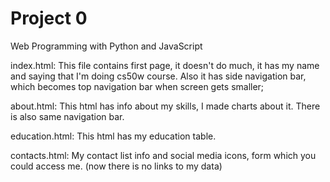 # Project 0

Web Programming with Python and JavaScript

index.html:
  This file contains first page, it doesn't do much, it has my name and saying that I'm doing cs50w course. Also it has side navigation bar, which becomes top navigation bar when screen gets smaller;

about.html:
  This html has info about my skills, I made charts about it. There is also same navigation bar.

education.html:
  This html has my education table.

contacts.html:
  My contact list info and social media icons, form which you could access me. (now there is no links to my data)
